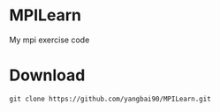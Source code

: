 # MPILearn
My mpi exercise code

# Download
```
git clone https://github.com/yangbai90/MPILearn.git
```
